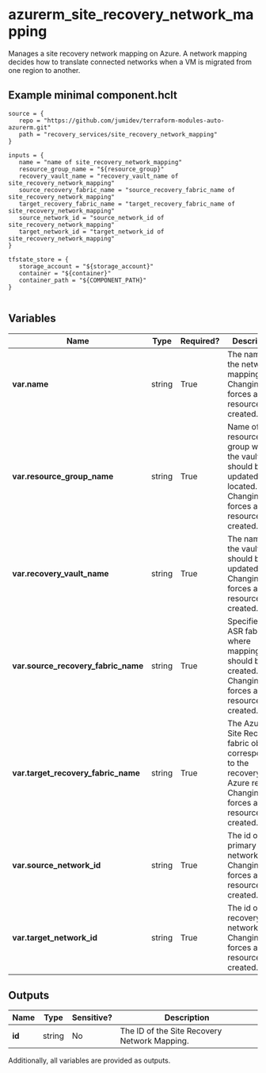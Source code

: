 # azurerm_site_recovery_network_mapping

Manages a site recovery network mapping on Azure. A network mapping decides how to translate connected networks when a VM is migrated from one region to another.

## Example minimal component.hclt

```hcl
source = {
   repo = "https://github.com/jumidev/terraform-modules-auto-azurerm.git" 
   path = "recovery_services/site_recovery_network_mapping" 
}

inputs = {
   name = "name of site_recovery_network_mapping" 
   resource_group_name = "${resource_group}" 
   recovery_vault_name = "recovery_vault_name of site_recovery_network_mapping" 
   source_recovery_fabric_name = "source_recovery_fabric_name of site_recovery_network_mapping" 
   target_recovery_fabric_name = "target_recovery_fabric_name of site_recovery_network_mapping" 
   source_network_id = "source_network_id of site_recovery_network_mapping" 
   target_network_id = "target_network_id of site_recovery_network_mapping" 
}

tfstate_store = {
   storage_account = "${storage_account}" 
   container = "${container}" 
   container_path = "${COMPONENT_PATH}" 
}


```

## Variables

| Name | Type | Required? |  Description |
| ---- | ---- | --------- |  ----------- |
| **var.name** | string | True | The name of the network mapping. Changing this forces a new resource to be created. | 
| **var.resource_group_name** | string | True | Name of the resource group where the vault that should be updated is located. Changing this forces a new resource to be created. | 
| **var.recovery_vault_name** | string | True | The name of the vault that should be updated. Changing this forces a new resource to be created. | 
| **var.source_recovery_fabric_name** | string | True | Specifies the ASR fabric where mapping should be created. Changing this forces a new resource to be created. | 
| **var.target_recovery_fabric_name** | string | True | The Azure Site Recovery fabric object corresponding to the recovery Azure region. Changing this forces a new resource to be created. | 
| **var.source_network_id** | string | True | The id of the primary network. Changing this forces a new resource to be created. | 
| **var.target_network_id** | string | True | The id of the recovery network. Changing this forces a new resource to be created. | 



## Outputs

| Name | Type | Sensitive? | Description |
| ---- | ---- | --------- | --------- |
| **id** | string | No  | The ID of the Site Recovery Network Mapping. | 

Additionally, all variables are provided as outputs.
